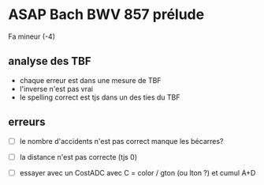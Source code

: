 
# ASAP Bach BWV 857 prélude
Fa mineur (-4)




## analyse des TBF
- chaque erreur est dans une mesure de TBF
- l'inverse n'est pas vrai
- le spelling correct est tjs dans un des ties du TBF


## erreurs

- [ ] le nombre d'accidents n'est pas correct
      manque les bécarres?

- [ ] la distance n'est pas correcte (tjs 0)

- [ ] essayer avec un CostADC 
      avec C = color / gton (ou lton ?)
      et cumul A+D

